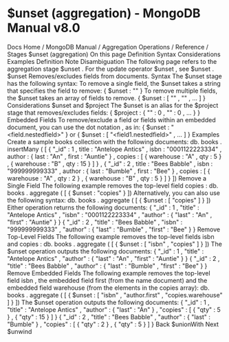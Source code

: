 # $unset (aggregation) - MongoDB Manual v8.0


Docs Home / MongoDB Manual / Aggregation Operations / Reference / Stages $unset (aggregation) On this page Definition Syntax Considerations Examples Definition Note Disambiguation The following page refers to the aggregation stage $unset . For the update operator $unset , see $unset . $unset Removes/excludes fields from documents. Syntax The $unset stage has the following syntax: To remove a single field, the $unset takes a string that
specifies the field to remove: { $unset : "<field>" } To remove multiple fields, the $unset takes an array of
fields to remove. { $unset : [ "<field1>" , "<field2>" , ... ] } Considerations $unset and $project The $unset is an alias for the $project stage that removes/excludes fields: { $project : { "<field1>" : 0 , "<field2>" : 0 , ... } } Embedded Fields To remove/exclude a field or fields within an embedded document, you
can use the dot notation , as in: { $unset : "<field.nestedfield>" } or { $unset : [ "<field1.nestedfield>" , ... ] } Examples Create a sample books collection with the following documents: db. books . insertMany ( [ { "_id" : 1 , title : "Antelope Antics" , isbn : "0001122223334" , author : { last : "An" , first : "Auntie" } , copies : [ { warehouse : "A" , qty : 5 } , { warehouse : "B" , qty : 15 } ] } , { "_id" : 2 , title : "Bees Babble" , isbn : "999999999333" , author : { last : "Bumble" , first : "Bee" } , copies : [ { warehouse : "A" , qty : 2 } , { warehouse : "B" , qty : 5 } ] } ]) Remove a Single Field The following example removes the top-level field copies : db. books . aggregate ( [ { $unset : "copies" } ]) Alternatively, you can also use the following syntax: db. books . aggregate ( [ { $unset : [ "copies" ] } ]) Either operation returns the following documents: { "_id" : 1 , "title" : "Antelope Antics" , "isbn" : "0001122223334" , "author" : { "last" : "An" , "first" : "Auntie" } } { "_id" : 2 , "title" : "Bees Babble" , "isbn" : "999999999333" , "author" : { "last" : "Bumble" , "first" : "Bee" } } Remove Top-Level Fields The following example removes the top-level fields isbn and copies : db. books . aggregate ( [ { $unset : [ "isbn" , "copies" ] } ]) The $unset operation outputs the following documents: { "_id" : 1 , "title" : "Antelope Antics" , "author" : { "last" : "An" , "first" : "Auntie" } } { "_id" : 2 , "title" : "Bees Babble" , "author" : { "last" : "Bumble" , "first" : "Bee" } } Remove Embedded Fields The following example removes the top-level field isbn , the
embedded field first (from the name document) and the embedded field warehouse (from the elements in the copies array): db. books . aggregate ( [ { $unset : [ "isbn" , "author.first" , "copies.warehouse" ] } ]) The $unset operation outputs the following documents: { "_id" : 1 , "title" : "Antelope Antics" , "author" : { "last" : "An" } , "copies" : [ { "qty" : 5 } , { "qty" : 15 } ] } { "_id" : 2 , "title" : "Bees Babble" , "author" : { "last" : "Bumble" } , "copies" : [ { "qty" : 2 } , { "qty" : 5 } ] } Back $unionWith Next $unwind
